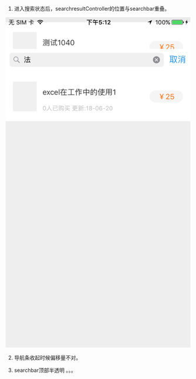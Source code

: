 

1. 进入搜索状态后，searchresultController的位置与searchbar重叠。

![](/assets/IMG_2308.PNG)

2. 导航条收起时候偏移量不对。

3. searchbar顶部半透明 。。。









